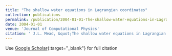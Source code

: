 ```yaml
---
title: "The shallow water equations in Lagrangian coordinates"
collection: publications
permalink: /publication/2004-01-01-The-shallow-water-equations-in-Lagrangian-coordinates
date: 2004-01-01
venue: 'Journal of Computational Physics'
citation: ' J.L. Mead, &quot;The shallow water equations in Lagrangian coordinates.&quot; Journal of Computational Physics, 2004.'
---
```

Use [Google Scholar](https://scholar.google.com/scholar?q=The+shallow+water+equations+in+Lagrangian+coordinates){:target="_blank"} for full citation